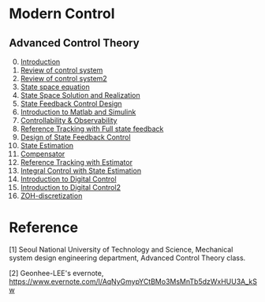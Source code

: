 # Modern Control

## Advanced Control Theory

0. [Introduction](https://github.com/Geonhee-LEE/control/blob/master/Modern%20Control/Introduction.md)
1. [Review of control system](https://www.evernote.com/l/AqMmHnQaBqpMSqvNUuPjchDWs5GDDrzCIYA)
2. [Review of control system2](https://www.evernote.com/l/AqOpaI7mKqxPZavQja7zQjBCimyg_p06N5Y)
3. [State space equation](https://github.com/Geonhee-LEE/control/blob/master/Modern%20Control/State%20space%20equation.md)
4. [State Space Solution and Realization](https://github.com/Geonhee-LEE/control/blob/master/Modern%20Control/State%20Space%20Solution%20and%20Realization.md)
5. [State Feedback Control Design](https://github.com/Geonhee-LEE/control/blob/master/Modern%20Control/State%20Feedback%20Control%20Design.md)
6. [Introduction to Matlab and Simulink](https://github.com/Geonhee-LEE/control/blob/master/Modern%20Control/Introduction%20to%20Matlab%20and%20Simulink.md)
7. [Controllability & Observability](https://github.com/Geonhee-LEE/control/blob/master/Modern%20Control/Controllability%20%26%20Observability.md)
8. [Reference Tracking with Full state feedback](https://github.com/Geonhee-LEE/control/blob/master/Modern%20Control/Reference%20Tracking%20with%20Full%20state%20feedback.md)
9. [Design of State Feedback Control](https://github.com/Geonhee-LEE/control/blob/master/Modern%20Control/Design%20of%20State%20Feedback%20Control.md)
10. [State Estimation](https://github.com/Geonhee-LEE/control/blob/master/Modern%20Control/State%20Estimation.md)
11. [Compensator](https://github.com/Geonhee-LEE/control/blob/master/Modern%20Control/Compensator.md)
12. [Reference Tracking with Estimator](https://github.com/Geonhee-LEE/control/blob/master/Modern%20Control/Reference%20Tracking%20with%20Estimator.md)
13. [Integral Control with State Estimation](https://github.com/Geonhee-LEE/control/blob/master/Modern%20Control/Integral%20Control%20with%20State%20Estimation.md)
14. [Introduction to Digital Control](https://github.com/Geonhee-LEE/control/blob/master/Modern%20Control/Introduction%20to%20Digital%20Control.md)
15. [Introduction to Digital Control2](https://github.com/Geonhee-LEE/control/blob/master/Modern%20Control/Review%20of%20control%20system2.md)
16. [ZOH-discretization](https://github.com/Geonhee-LEE/control/blob/master/Modern%20Control/ZOH-discretization.md)




# Reference
[1] Seoul National University of Technology and Science, Mechanical system design engineering department, Advanced Control Theory class.

[2] Geonhee-LEE's evernote, https://www.evernote.com/l/AqNyGmypYCtBMo3MsMnTb5dzWxHUU3A_kSw
